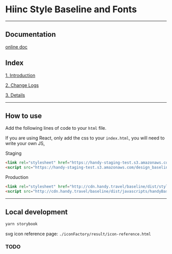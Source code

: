 # Hiinc Style Baseline and Fonts

---
## Documentation

[online doc](https://handy-staging-test.s3.amazonaws.com/design_baseline_demo/index.html)

## Index
[1. Introduction](.storybook/_landing.md)

[2. Change Logs](.storybook/_log.md)

[3. Details](.storybook/_details.md)

---

## How to use

Add the following lines of code to your `html` file.

If you are using React, only add the css to your `index.html`, you will need to write your own JS,

Staging
```html
<link rel="stylesheet" href="https://handy-staging-test.s3.amazonaws.com/design_baseline_demo/dist/stylesheets/handyBaseline.css">
<script src="https://handy-staging-test.s3.amazonaws.com/design_baseline_demo/dist/javascripts/handyBaseline.min.js"></script>
```

Production
```html
<link rel="stylesheet" href="http://cdn.handy.travel/baseline/dist/stylesheets/handyBaseline.css">
<script src="http://cdn.handy.travel/baseline/dist/javascripts/handyBaseline.min.js"></script>
```

---

## Local development

```bash
yarn storybook
```

svg icon reference page: `./iconFactory/result/icon-reference.html`

### TODO
